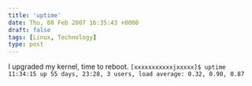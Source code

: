 ```yaml
---
title: 'uptime'
date: Thu, 08 Feb 2007 16:35:43 +0000
draft: false
tags: [Linux, Technology]
type: post
---
```


I upgraded my kernel, time to reboot. `[xxxxxxxxxxxjxxxxx]$ uptime 11:34:15 up 55 days, 23:28, 3 users, load average: 0.32, 0.90, 0.87`